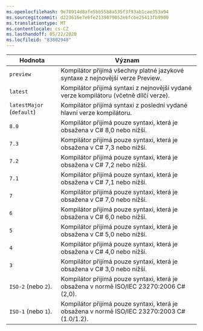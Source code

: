 ```yaml
---
ms.openlocfilehash: 9e78914d8afe5bb55b8a535f3f93ab1cae353a94
ms.sourcegitcommit: d223616e7e6fe2139079052e6fcbe25413fb9900
ms.translationtype: MT
ms.contentlocale: cs-CZ
ms.lasthandoff: 05/22/2020
ms.locfileid: "83802948"
---
```

| Hodnota                     | Význam                                                                                                 |
|---------------------------|---------------------------------------------------------------------------------------------------------|
| `preview`                 | Kompilátor přijímá všechny platné jazykové syntaxe z nejnovější verze Preview.                         |
| `latest`                  | Kompilátor přijímá syntaxi z nejnovější vydané verze kompilátoru (včetně dílčí verze). |
| `latestMajor` (`default`) | Kompilátor přijímá syntaxi z poslední vydané hlavní verze kompilátoru.                     |
| `8.0`                     | Kompilátor přijímá pouze syntaxi, která je obsažena v C# 8,0 nebo nižší.                                   |
| `7.3`                     | Kompilátor přijímá pouze syntaxi, která je obsažena v C# 7,3 nebo nižší.                                   |
| `7.2`                     | Kompilátor přijímá pouze syntaxi, která je obsažena v C# 7,2 nebo nižší.                                   |
| `7.1`                     | Kompilátor přijímá pouze syntaxi, která je obsažena v C# 7,1 nebo nižší.                                   |
| `7`                       | Kompilátor přijímá pouze syntaxi, která je obsažena v C# 7,0 nebo nižší.                                   |
| `6`                       | Kompilátor přijímá pouze syntaxi, která je obsažena v C# 6,0 nebo nižší.                                   |
| `5`                       | Kompilátor přijímá pouze syntaxi, která je obsažena v C# 5,0 nebo nižší.                                   |
| `4`                       | Kompilátor přijímá pouze syntaxi, která je obsažena v C# 4,0 nebo nižší.                                   |
| `3`                       | Kompilátor přijímá pouze syntaxi, která je obsažena v C# 3,0 nebo nižší.                                   |
| `ISO-2` (nebo `2`).          | Kompilátor přijímá pouze syntaxi, která je obsažena v normě ISO/IEC 23270:2006 C# (2,0).                       |
| `ISO-1` (nebo `1`).          | Kompilátor přijímá pouze syntaxi, která je obsažena v normě ISO/IEC 23270:2003 C# (1.0/1.2).                   |
